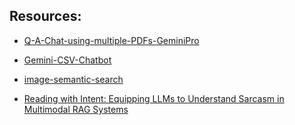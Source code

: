 ## Resources:
- [Q-A-Chat-using-multiple-PDFs-GeminiPro](https://github.com/mahfuzrahmandsuh23/Q-A-Chat-using-multiple-PDFs-GeminiPro/blob/main/app.py)
- [Gemini-CSV-Chatbot](https://github.com/Jerez007/Gemini-CSV-Chatbot)

- [image-semantic-search](https://github.com/ytang07/rag_cookbooks/blob/main/workshop_series/multimodal_rag.ipynb)
- [Reading with Intent: Equipping LLMs to Understand Sarcasm in Multimodal RAG Systems](https://symbl.ai/developers/blog/reading-with-intent-equipping-llms-to-understand-sarcasm-in-multimodal-rag-systems/)

